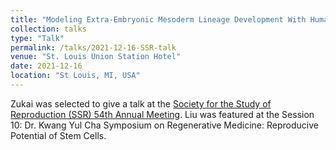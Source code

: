 ```yaml
---
title: "Modeling Extra-Embryonic Mesoderm Lineage Development With Human Induced Pluripotent Stem Cells"
collection: talks
type: "Talk"
permalink: /talks/2021-12-16-SSR-talk
venue: "St. Louis Union Station Hotel"
date: 2021-12-16
location: "St Louis, MI, USA"
---
```


Zukai was selected to give a talk at the [Society for the Study of Reproduction (SSR) 54th Annual Meeting](https://ssr.org/SSR/fbd87d69-d53f-458a-8220-829febdf990b/UploadedImages/SSR_2021_Program_Book_FINAL_with_links_Draft_2.pdf). Liu was featured at the Session 10: Dr. Kwang Yul Cha Symposium on Regenerative Medicine: Reproducive Potential of Stem Cells.
